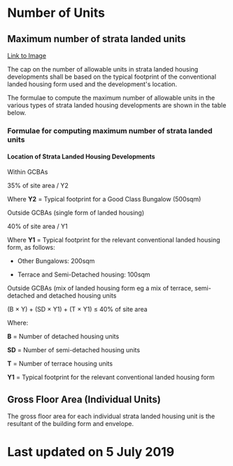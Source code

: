 # Number of Units

## Maximum number of strata landed units

[Link to Image](https://www.ura.gov.sg/-/media/Corporate/Guidelines/Development-control/Landed-Housing/SL02_Intensity.jpg?h=100%25&w=100%25)

The cap on the number of allowable units in strata landed housing developments shall be based on the typical footprint of the conventional landed housing form used and the development's location.

The formulae to compute the maximum number of allowable units in the various types of strata landed housing developments are shown in the table below.

### Formulae for computing maximum number of strata landed units

#### Location of Strata Landed Housing Developments
Within GCBAs  
35% of site area / Y2
Where **Y2** = Typical footprint for a Good Class Bungalow (500sqm)

Outside GCBAs (single form of landed housing)  
40% of site area / Y1
Where **Y1** = Typical footprint for the relevant conventional landed housing form, as follows:
- Other Bungalows: 200sqm
- Terrace and Semi-Detached housing: 100sqm

Outside GCBAs (mix of landed housing form eg a mix of terrace, semi-detached and detached housing units  
(B × Y) + (SD × Y1) + (T × Y1) ≤ 40% of site area
Where:
**B** = Number of detached housing units
**SD** = Number of semi-detached housing units
**T** = Number of terrace housing units
**Y1** = Typical footprint for the relevant conventional landed housing form

## Gross Floor Area (Individual Units)

The gross floor area for each individual strata landed housing unit is the resultant of the building form and envelope.

# Last updated on 5 July 2019
